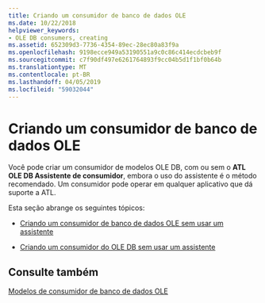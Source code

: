 ```yaml
---
title: Criando um consumidor de banco de dados OLE
ms.date: 10/22/2018
helpviewer_keywords:
- OLE DB consumers, creating
ms.assetid: 652309d3-7736-4354-89ec-28ec80a83f9a
ms.openlocfilehash: 9198ecce949a53190551a9c0c86c414ecdcbeb9f
ms.sourcegitcommit: c7f90df497e6261764893f9cc04b5d1f1bf0b64b
ms.translationtype: MT
ms.contentlocale: pt-BR
ms.lasthandoff: 04/05/2019
ms.locfileid: "59032044"
---
```

# <a name="creating-an-ole-db-consumer"></a>Criando um consumidor de banco de dados OLE

Você pode criar um consumidor de modelos OLE DB, com ou sem o **ATL OLE DB Assistente de consumidor**, embora o uso do assistente é o método recomendado. Um consumidor pode operar em qualquer aplicativo que dá suporte a ATL.

Esta seção abrange os seguintes tópicos:

- [Criando um consumidor de banco de dados OLE sem usar um assistente](../../data/oledb/creating-an-ole-db-consumer-using-a-wizard.md)

- [Criando um consumidor do OLE DB sem usar um assistente](../../data/oledb/creating-a-consumer-without-using-a-wizard.md)

## <a name="see-also"></a>Consulte também

[Modelos de consumidor de banco de dados OLE](../../data/oledb/ole-db-consumer-templates-cpp.md)